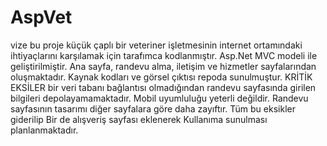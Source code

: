 # AspVet
vize
bu proje küçük çaplı bir veteriner işletmesinin internet ortamındaki ihtiyaçlarını karşılamak için tarafımca kodlanmıştır.
Asp.Net MVC modeli ile geliştirilmiştir.
Ana sayfa, randevu alma, iletişim ve hizmetler sayfalarından oluşmaktadır.
Kaynak kodları ve görsel çıktısı repoda sunulmuştur.
KRİTİK EKSİLER
bir veri tabanı bağlantısı olmadığından randevu sayfasında girilen bilgileri depolayamamaktadır.
Mobil uyumluluğu yeterli değildir.
Randevu sayfasının tasarımı diğer sayfalara göre daha zayıftır.
Tüm bu eksikler giderilip Bir de alışveriş sayfası eklenerek Kullanıma sunulması planlanmaktadır.
